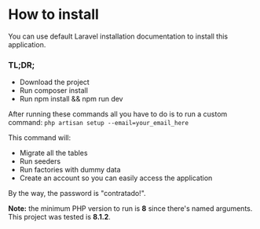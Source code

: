# How to install
You can use default Laravel installation documentation to install this application.

### TL;DR;
- Download the project
- Run composer install
- Run npm install && npm run dev

After running these commands all you have to do is to run a custom command:
`php artisan setup --email=your_email_here`

This command will:
- Migrate all the tables
- Run seeders
- Run factories with dummy data
- Create an account so you can easily access the application
 
By the way, the password is "contratado!".

**Note:** the minimum PHP version to run  is **8** since there's named arguments. This project was tested is **8.1.2**.
